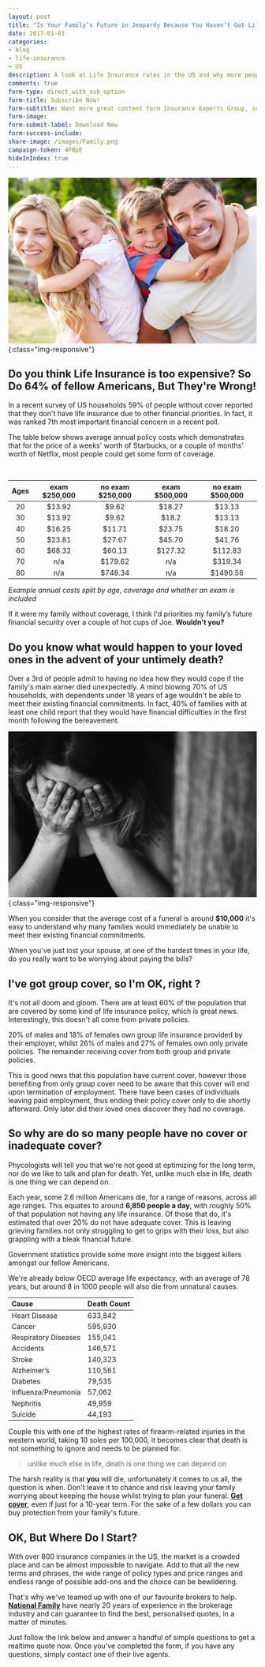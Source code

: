 ```yaml
---
layout: post
title: "Is Your Family’s Future in Jeopardy Because You Haven’t Got Life Insurance?"
date: 2017-01-01
categories:
- blog
- life-insurance
- US
description: A look at Life Insurance rates in the US and why more people don't have cover
comments: true
form-type: direct_with_sub_option
form-title: Subscribe Now!
form-subtitle: Want more great content form Insurance Experts Group, subscribe to our newsletter
form-image:
form-submit-label: Download Now
form-success-include:
share-image: /images/Family.png
campaign-token: 4FBpE
hideInIndex: true
---
```


![Family](/images/Family.png){:class="img-responsive"}

## Do you think Life Insurance is too expensive? So Do 64% of fellow Americans, But They're Wrong!

In a recent survey of US households 59% of people without cover reported that they don't have life insurance due to other financial priorities.  In fact, it was ranked 7th most important financial concern in a recent poll.

The table below shows average annual policy costs which demonstrates that for the price of a weeks' worth of Starbucks, or a couple of months’ worth of Netflix, most people could get some form of coverage.

<br />

|  Ages  |  exam $250,000  |  no exam $250,000  |  exam $500,000  |  no exam $500,000  |
|:------:|:---------------:|:------------------:|:---------------:|:------------------:|
|   20   |      $13.92     |        $9.62       |      $18.27     |        $13.13      |
|   30   |	    $13.92     |        $9.62       |      $18.2      |        $13.13      |
|   40   |	    $16.25     |        $11.71      |      $23.75     |        $18.20      |
|   50   |	    $23.81     |        $27.67      |      $45.70     |        $41.76      |
|   60   |	    $68.32     |        $60.13      |     $127.32     |       $112.83      |
|   70   |	      n/a      |        $179.62     |       n/a       |       $319.34      |
|   80   |        n/a      |        $748.34     |       n/a       |       $1490.56     |

*Example annual costs split by age, coverage and whether an exam is included*
<br />

If it were my family without coverage, I think I'd priorities my family’s future financial security over a couple of hot cups of Joe. **Wouldn't you?**

## Do you know what would happen to your loved ones in the advent of your untimely death?

Over a 3rd of people admit to having no idea how they would cope if the family's main earner died unexpectedly. A mind blowing 70% of US households, with dependents under 18 years of age wouldn't be able to meet their existing financial commitments. In fact, 40% of families with at least one child report that they would have financial difficulties in the first month following the bereavement.

![Sad](/images/sad.jpg){:class="img-responsive"}

When you consider that the average cost of a funeral is around **$10,000** it's easy to understand why many families would immediately be unable to meet their existing financial commitments.

When you've just lost your spouse, at one of the hardest times in your life, do you really want to be worrying about paying the bills?

## I've got group cover, so I'm OK, right ?

It's not all doom and gloom. There are at least 60% of the population that are covered by some kind of life insurance policy, which is great news. Interestingly, this doesn't all come from private policies.

20% of males and 18% of females own group life insurance provided by their employer, whilst 26% of males and 27% of females own only private policies. The remainder receiving cover from both group and private policies.

This is good news that this population have current cover, however those benefiting from only group cover need to be aware that this cover will end upon termination of employment. There have been cases of individuals leaving paid employment, thus ending their policy cover only to die shortly afterward. Only later did their loved ones discover they had no coverage.

## So why are do so many people have no cover or inadequate cover?

Phycologists will tell you that we're not good at optimizing for the long term, nor do we like to talk and plan for death. Yet, unlike much else in life, death is one thing we can depend on.

Each year, some 2.6 million Americans die, for a range of reasons, across all age ranges. This equates to around **6,850 people a day**, with roughly 50% of that population not having any life insurance. Of those that do, it's estimated that over 20% do not have adequate cover. This is leaving grieving families not only struggling to get to grips with their loss, but also grappling with a bleak financial future.

Government statistics provide some more insight into the biggest killers amongst our fellow Americans.

We're already below OECD average life expectancy, with an average of 78 years, but around 8 in 1000 people will also die from unnatural causes.

| Cause                 | Death Count |
|:----------------------|:------------|
|  Heart Disease        |   633,842   |
|  Cancer               |   595,930   |
|  Respiratory Diseases |   155,041   |
|  Accidents            |   146,571   |
|  Stroke               |   140,323   |
|  Alzheimer’s          |   110,561   |
|  Diabetes             |   79,535    |
|  Influenza/Pneumonia  |   57,062    |
|  Nephritis            |   49,959    |
|  Suicide              |   44,193    |

Couple this with one of the highest rates of firearm-related injuries in the western world, taking 10 soles per 100,000, it becomes clear that death is not something to ignore and needs to be planned for.

> unlike much else in life, death is one thing we can depend on

The harsh reality is that **you** will die, unfortunately it comes to us all, the question is when. Don't leave it to chance and risk leaving your family worrying about keeping the house whilst trying to plan your funeral. **[Get cover][1]**, even if just for a 10-year term. For the sake of a few dollars you can buy protection from your family's future.

## OK, But Where Do I Start?

With over 800 insurance companies in the US, the market is a crowded place and can be almost impossible to navigate. Add to that all the new terms and phrases, the wide range of policy types and price ranges and endless range of possible add-ons and the choice can be bewildering.

That's why we've teamed up with one of our favourite brokers to help. **[National Family][1]** have nearly 20 years of experience in the brokerage industry and can guarantee to find the best, personalised quotes, in a matter of minutes.

Just follow the link below and answer a handful of simple questions to get a realtime quote now. Once you've completed the form, if you have any questions, simply contact one of their live agents.

[1]: http://track.bcw-offers.com/click "NationalFamily.com"
